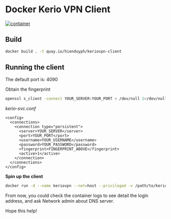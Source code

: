 # Docker Kerio VPN Client

<a href="https://quay.io/repository/hienduyph/keriovpn-client" target="_blank">
  <img src="https://quay.io/repository/hienduyph/keriovpn-client/status" target="_blank" alt="container">
</a>

## Build

```bash
docker build . -t quay.io/hienduyph/keriovpn-client
```

## Running the client

The default port is: 4090

Obtain the fingerprint

```bash
openssl s_client -connect YOUR_SERVER:YOUR_PORT < /dev/null 2>/dev/null | openssl x509 -fingerprint -md5 -noout -in /dev/stdin
```

*kerio-svc.conf*

```
<config>
  <connections>
    <connection type="persistent">
      <server>YOUR_SERVER</server>
      <port>YOUR_PORT</port>
      <username>YOUR_USERNAME</username>
      <password>YOUR_PASSWORD</password>
      <fingerprint>FINGERPRINT_ABOVE</fingerprint>
      <active>1</active>
    </connection>
  </connections>
</config>
```

**Spin up the client**
```bash
docker run -d --name keriovpn --net=host --privileged -v /path/to/kerio-kvc.conf:/etc/kerio-kvc.conf quay.io/hienduyph/keriovpn-client
```

From now, you could check the container logs to see detail the login address, and ask Network admin about DNS server.

Hope this help!
